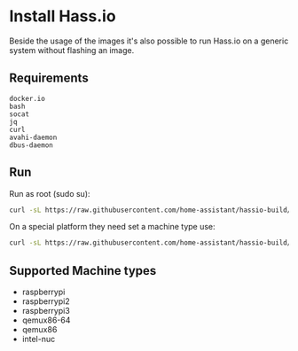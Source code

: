 # Install Hass.io

Beside the usage of the images it's also possible to run Hass.io on a generic system without flashing an image.

## Requirements

```
docker.io
bash
socat
jq
curl
avahi-daemon
dbus-daemon
```

## Run

Run as root (sudo su):

```bash
curl -sL https://raw.githubusercontent.com/home-assistant/hassio-build/master/install/hassio_install | bash -s
```

On a special platform they need set a machine type use:

```bash
curl -sL https://raw.githubusercontent.com/home-assistant/hassio-build/master/install/hassio_install | bash -s -- -m MY_MACHINE
```

## Supported Machine types

- raspberrypi
- raspberrypi2
- raspberrypi3
- qemux86-64
- qemux86
- intel-nuc
